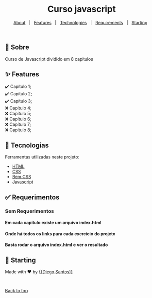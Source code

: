 <div align="center" id="top"> 

  &#xa0;

</div>

<h1 align="center">Curso javascript</h1>

<p align="center">

  <!-- <img alt="Github issues" src="https://img.shields.io/github/issues/{{odiegosantos}}/calido?color=56BEB8" /> -->

  <!-- <img alt="Github forks" src="https://img.shields.io/github/forks/{{odiegosantos}}/calido?color=56BEB8" /> -->

  <!-- <img alt="Github stars" src="https://img.shields.io/github/stars/{{odiegosantos}}/calido?color=56BEB8" /> -->
</p>

<!-- Status -->

<!-- <h4 align="center"> 
	🚧  Curso Javascript 🚀 Em construção...  🚧
</h4> 

<hr> -->

<p align="center">
  <a href="#dart-about">About</a> &#xa0; | &#xa0; 
  <a href="#sparkles-features">Features</a> &#xa0; | &#xa0;
  <a href="#rocket-technologies">Technologies</a> &#xa0; | &#xa0;
  <a href="#white_check_mark-requirements">Requirements</a> &#xa0; | &#xa0;
  <a href="#checkered_flag-starting">Starting</a> &#xa0;
</p>

<br>

## :dart: Sobre ##

Curso de Javascript dividido em 8 capítulos

## :sparkles: Features ##

:heavy_check_mark: Capítulo 1;\
:heavy_check_mark: Capítulo 2;\
:heavy_check_mark: Capítulo 3;\
:x: Capítulo 4;\
:x: Capítulo 5;\
:x: Capítulo 6;\
:x: Capítulo 7;\
:x: Capítulo 8;

## :rocket: Tecnologias ##

Ferramentas utilizadas neste projeto:

- [HTML](https://www.w3.org/standards/webdesign/htmlcss)
- [CSS](https://www.w3.org/standards/webdesign/htmlcss)
- [Bem CSS](http://getbem.com/)
- [Javascript](https://developer.mozilla.org/pt-BR/docs/Web/JavaScript)

## :white_check_mark: Requerimentos ##

### Sem Requerimentos
#### Em cada capítulo existe um arquivo index.html
#### Onde há todos os links para cada exercício do projeto 
#### Basta rodar o arquivo index.html e ver o resultado

## :checkered_flag: Starting ##

Made with :heart: by <a href="https://github.com/{{odiegosantos}}" target="_blank">{{Diego Santos}}</a>

&#xa0;

<a href="#top">Back to top</a>
